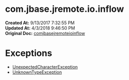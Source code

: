 # com.jbase.jremote.io.inflow

**Created At:** 9/13/2017 7:32:55 PM  
**Updated At:** 4/3/2018 9:46:50 PM  
**Original Doc:** [comjbasejremoteioinflow](https://docs.jbase.com/39719-archive/comjbasejremoteioinflow)  


# Exceptions

- [UnexpectedCharacterException](com_jbase_jremote_io_exception_unexpectedcharacterexception "class in com.jbase.jremote.io.exception")
- [UnknownTypeException](com_jbase_jremote_io_exception_unknowntypeexception "class in com.jbase.jremote.io.exception")

